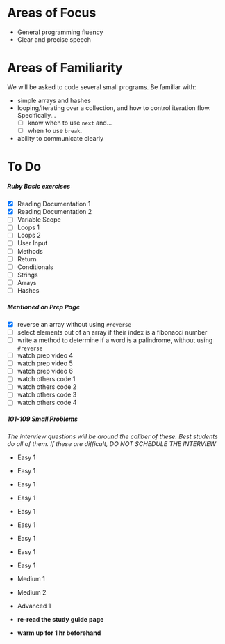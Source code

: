 # Areas of Focus
- General programming fluency
- Clear and precise speech

# Areas of Familiarity
We will be asked to code several small programs. Be familiar with:
- simple arrays and hashes
- looping/iterating over a collection, and how to control iteration flow. Specifically...
  - [ ] know when to use `next` and...
  - [ ] when to use `break`.
- ability to communicate clearly

# To Do

##### Ruby Basic exercises
- [x] Reading Documentation 1
- [x] Reading Documentation 2
- [ ] Variable Scope
- [ ] Loops 1
- [ ] Loops 2
- [ ] User Input
- [ ] Methods
- [ ] Return
- [ ] Conditionals
- [ ] Strings
- [ ] Arrays
- [ ] Hashes

##### Mentioned on Prep Page
- [x] reverse an array without using `#reverse`
- [ ] select elements out of an array if their index is a fibonacci number
- [ ] write a method to determine if a word is a palindrome, without using `#reverse`
- [ ] watch prep video 4
- [ ] watch prep video 5
- [ ] watch prep video 6
- [ ] watch others code 1
- [ ] watch others code 2
- [ ] watch others code 3
- [ ] watch others code 4

##### 101-109 Small Problems
_The interview questions will be around the caliber of these. Best students do all of them. If these are difficult, DO NOT SCHEDULE THE INTERVIEW_
- Easy 1
- Easy 1
- Easy 1
- Easy 1
- Easy 1
- Easy 1
- Easy 1
- Easy 1
- Easy 1
- Medium 1
- Medium 2
- Advanced 1

- **re-read the study guide page**
- **warm up for 1 hr beforehand**
